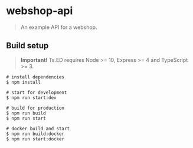 # webshop-api

> An example API for a webshop.

## Build setup

> **Important!** Ts.ED requires Node >= 10, Express >= 4 and TypeScript >= 3.

```batch
# install dependencies
$ npm install

# start for development
$ npm run start:dev

# build for production
$ npm run build
$ npm run start

# docker build and start
$ npm run build:docker
$ npm run start:docker
```
